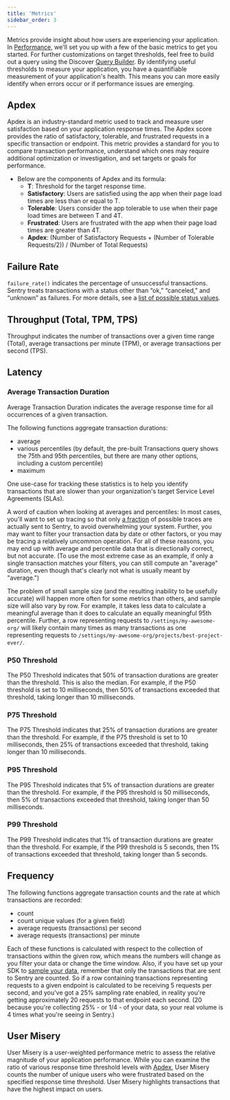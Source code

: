 ```yaml
---
title: 'Metrics'
sidebar_order: 3
---
```

Metrics provide insight about how users are experiencing your application. In [Performance](/performance-monitoring/performance/), we'll set you up with a few of the basic metrics to get you started. For further customizations on target thresholds, feel free to build out a query using the Discover [Query Builder](/performance-monitoring/discover-queries/query-builder/). By identifying useful thresholds to measure your application, you have a quantifiable measurement of your application's health. This means you can more easily identify when errors occur or if performance issues are emerging.

## Apdex
Apdex is an industry-standard metric used to track and measure user satisfaction based on your application response times. The Apdex score provides the ratio of satisfactory, tolerable, and frustrated requests in a specific transaction or endpoint. This metric provides a standard for you to compare transaction performance, understand which ones may require additional optimization or investigation, and set targets or goals for performance.

- Below are the components of Apdex and its formula:
    - **T**: Threshold for the target response time.
    - **Satisfactory**: Users are satisfied using the app when their page load times are less than or equal to T.
    - **Tolerable**: Users consider the app tolerable to use when their page load times are between T and 4T.
    - **Frustrated**: Users are frustrated with the app when their page load times are greater than 4T.
    - **Apdex**: (Number of Satisfactory Requests + (Number of Tolerable Requests/2)) / (Number of Total Requests)
    
## Failure Rate
`failure_rate()` indicates the percentage of unsuccessful transactions. Sentry treats transactions with a status other than “ok,” “canceled,” and “unknown” as failures. For more details, see a [list of possible status values](https://develop.sentry.dev/sdk/event-payloads/span/).

## Throughput (Total, TPM, TPS)
Throughput indicates the number of transactions over a given time range (Total), average transactions per minute (TPM), or average transactions per second (TPS).

## Latency

### Average Transaction Duration

Average Transaction Duration indicates the average response time for all occurrences of a given transaction.

The following functions aggregate transaction durations:

- average
- various percentiles (by default, the pre-built Transactions query shows the 75th and 95th percentiles, but there are many other options, including a custom percentile)
- maximum

One use-case for tracking these statistics is to help you identify transactions that are slower than your organization's target Service Level Agreements (SLAs).

A word of caution when looking at averages and percentiles: In most cases, you'll want to set up tracing so that only [a fraction](#data-sampling) of possible traces are actually sent to Sentry, to avoid overwhelming your system. Further, you may want to filter your transaction data by date or other factors, or you may be tracing a relatively uncommon operation. For all of these reasons, you may end up with average and percentile data that is directionally correct, but not accurate. (To use the most extreme case as an example, if only a single transaction matches your filters, you can still compute an "average" duration, even though that's clearly not what is usually meant by "average.")

The problem of small sample size (and the resulting inability to be usefully accurate) will happen more often for some metrics than others, and sample size will also vary by row. For example, it takes less data to calculate a meaningful average than it does to calculate an equally meaningful 95th percentile. Further, a row representing requests to `/settings/my-awesome-org/` will likely contain many times as many transactions as one representing requests to `/settings/my-awesome-org/projects/best-project-ever/`.

### P50 Threshold
The P50 Threshold indicates that 50% of transaction durations are greater than the threshold. This is also the median. For example, if the P50 threshold is set to 10 milliseconds, then 50% of transactions exceeded that threshold, taking longer than 10 milliseconds. 

### P75 Threshold
The P75 Threshold indicates that 25% of transaction durations are greater than the threshold. For example, if the P75 threshold is set to 10 milliseconds, then 25% of transactions exceeded that threshold, taking longer than 10 milliseconds.

### P95 Threshold
The P95 Threshold indicates that 5% of transaction durations are greater than the threshold. For example, if the P95 threshold is 50 milliseconds, then 5% of transactions exceeded that threshold, taking longer than 50 milliseconds.

### P99 Threshold
The P99 Threshold indicates that 1% of transaction durations are greater than the threshold. For example, if the P99 threshold is 5 seconds, then 1% of transactions exceeded that threshold, taking longer than 5 seconds.

## Frequency

The following functions aggregate transaction counts and the rate at which transactions are recorded:

- count
- count unique values (for a given field)
- average requests (transactions) per second
- average requests (transactions) per minute

Each of these functions is calculated with respect to the collection of transactions within the given row, which means the numbers will change as you filter your data or change the time window. Also, if you have set up your SDK to [sample your data](/performance-monitoring/distributed-tracing/#data-sampling), remember that only the transactions that are sent to Sentry are counted. So if a row containing transactions representing requests to a given endpoint is calculated to be receiving 5 requests per second, and you've got a 25% sampling rate enabled, in reality you're getting approximately 20 requests to that endpoint each second. (20 because you're collecting 25% - or 1/4 - of your data, so your real volume is 4 times what you're seeing in Sentry.)

## User Misery
User Misery is a user-weighted performance metric to assess the relative magnitude of your application performance. While you can examine the ratio of various response time threshold levels with [Apdex](#apdex), User Misery counts the number of unique users who were frustrated based on the specified response time threshold. User Misery highlights transactions that have the highest impact on users.
